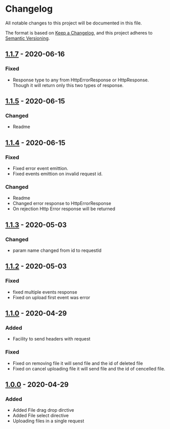 # Changelog

All notable changes to this project will be documented in this file.

The format is based on [Keep a Changelog](https://keepachangelog.com/en/1.0.0/), and this project adheres to [Semantic Versioning](https://semver.org/spec/v2.0.0.html).

## [1.1.7] - 2020-06-16

### Fixed 
- Response type to any from HttpErrorResponse or HttpResponse. Though it will return only this two types of response.

## [1.1.5] - 2020-06-15

### Changed
- Readme

## [1.1.4] - 2020-06-15

### Fixed
- Fixed error event emittion.
- Fixed events emittion on invalid request id.

### Changed
- Readme
- Changed error response to HttpErrorResponse
- On rejection Http Error response will be returned

## [1.1.3] - 2020-05-03

### Changed
- param name changed from id to requestId

## [1.1.2] - 2020-05-03

### Fixed
- fixed multiple events response
- Fixed on upload first event was error

## [1.1.0] - 2020-04-29

### Added

- Facility to send headers with request

### Fixed
- Fixed on removing file it will send file and the id of deleted file
- Fixed on cancel uploading file it will send file and the id of cencelled file.

## [1.0.0] - 2020-04-29

### Added

- Added File drag drop dirctive 
- Added File select directive
- Uploading files in a single request

[1.1.7]: https://github.com/jayprajapati857/ngx-uploader-directive/compare/1.1.5...1.1.7
[1.1.5]: https://github.com/jayprajapati857/ngx-uploader-directive/compare/1.1.4...1.1.5
[1.1.4]: https://github.com/jayprajapati857/ngx-uploader-directive/compare/1.1.3...1.1.4
[1.1.3]: https://github.com/jayprajapati857/ngx-uploader-directive/compare/1.1.2...1.1.3
[1.1.2]: https://github.com/jayprajapati857/ngx-uploader-directive/compare/1.1.0...1.1.2
[1.1.0]: https://github.com/jayprajapati857/ngx-uploader-directive/compare/1.0.0...1.1.0
[1.0.0]: https://github.com/jayprajapati857/ngx-uploader-directive/releases/tag/1.0.0
